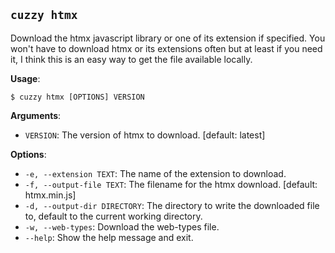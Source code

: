 ## `cuzzy htmx`

Download the htmx javascript library or one of its extension if specified. You won't have to download htmx or its
extensions
often but at least if you need it, I think this is an easy way to get the file available locally.

**Usage**:

```console
$ cuzzy htmx [OPTIONS] VERSION
```

**Arguments**:

* `VERSION`: The version of htmx to download. [default: latest]

**Options**:

* `-e, --extension TEXT`: The name of the extension to download.
* `-f, --output-file TEXT`: The filename for the htmx download. [default: htmx.min.js]
* `-d, --output-dir DIRECTORY`: The directory to write the downloaded file to, default to the current working directory.
* `-w, --web-types`: Download the web-types file.
* `--help`: Show the help message and exit.
